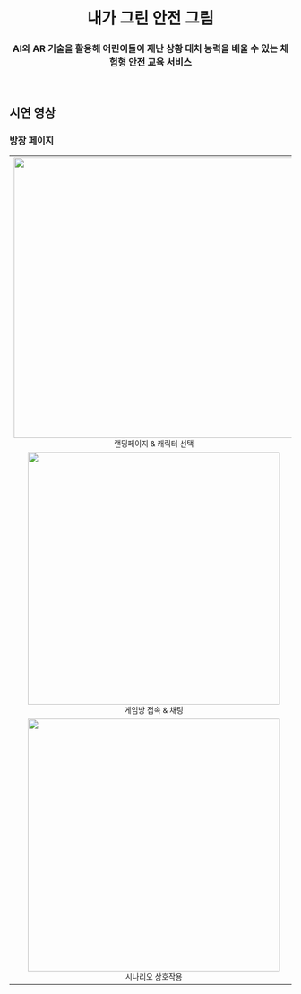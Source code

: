 <div align="center">
<h1>내가 그린 안전 그림</h1>
<h3>AI와 AR 기술을 활용해 어린이들이 재난 상황 대처 능력을 배울 수 있는 체험형 안전 교육 서비스</h3>
<br />

<div align="left">
<h2>시연 영상</h2>
<h3>방장 페이지</h3>
<table>
  <tr>
     <td align="center">
      <img width=500px src="https://github.com/user-attachments/assets/8c0518ff-6a54-4974-88e8-1d706d82009f"/>
      <br/>
      <sub>랜딩페이지 & 캐릭터 선택</sub>
    </td>
    <td align="center">
      <img width=450px" src="https://github.com/user-attachments/assets/1657e175-1e18-4e30-a349-90c8a8c62bec"/>
      <br/>
      <sub>시나리오 선택 맵</sub>
    </td>
  </tr>
  <tr>
    <td align="center">
      <img width=450px src="https://github.com/user-attachments/assets/fe018781-016d-46cc-a486-542bc258329c"/>
      <br/>
      <sub>게임방 접속 & 채팅</sub>
    </td>
    <td align="center">
      <img width=450px" src="https://github.com/user-attachments/assets/b0693095-a958-4c04-84dd-68853439fc74"/>
      <br/>
      <sub>시나리오 & SAFE DRAW</sub>
    </td>
  </tr>
 <tr>
    <td align="center">
      <img width=450px src="https://github.com/user-attachments/assets/57546ea8-5473-4f7e-abd3-90e54ae1fbbc"/>
      <br/>
      <sub>시나리오 상호작용</sub>
    </td>
    <td align="center">
      <img width=450px src="https://github.com/user-attachments/assets/76a9d8d4-fdd4-4aec-a782-5dd0b55c190d"/>
      <br/>
      <sub>실시간 토론 및 투표</sub>
    </td>
  </tr>
</table>
</div>
